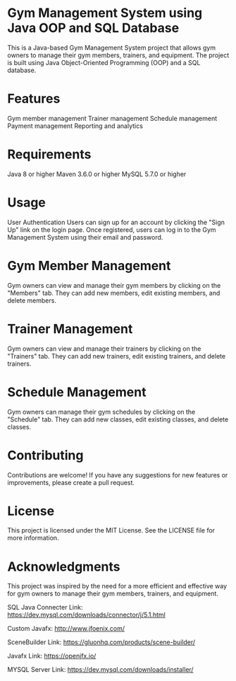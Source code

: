 # Gym Management System using Java OOP and SQL Database
This is a Java-based Gym Management System project that allows gym owners to manage their gym members, trainers, and equipment. The project is built using Java Object-Oriented Programming (OOP) and a SQL database.

# Features
Gym member management
Trainer management
Schedule management
Payment management
Reporting and analytics

# Requirements
Java 8 or higher
Maven 3.6.0 or higher
MySQL 5.7.0 or higher

# Usage
User Authentication
Users can sign up for an account by clicking the "Sign Up" link on the login page. Once registered, users can log in to the Gym Management System using their email and password.

# Gym Member Management
Gym owners can view and manage their gym members by clicking on the "Members" tab. They can add new members, edit existing members, and delete members.

# Trainer Management
Gym owners can view and manage their trainers by clicking on the "Trainers" tab. They can add new trainers, edit existing trainers, and delete trainers.

# Schedule Management
Gym owners can manage their gym schedules by clicking on the "Schedule" tab. They can add new classes, edit existing classes, and delete classes.

# Contributing
Contributions are welcome! If you have any suggestions for new features or improvements, please create a pull request.

# License
This project is licensed under the MIT License. See the LICENSE file for more information.

# Acknowledgments
This project was inspired by the need for a more efficient and effective way for gym owners to manage their gym members, trainers, and equipment.
 
SQL Java Connecter Link:
https://dev.mysql.com/downloads/connector/j/5.1.html

Custom Javafx:
http://www.jfoenix.com/

SceneBuilder Link:
https://gluonhq.com/products/scene-builder/

Javafx Link:
https://openjfx.io/

MYSQL Server Link:
https://dev.mysql.com/downloads/installer/
